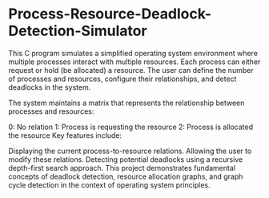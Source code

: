 # Process-Resource-Deadlock-Detection-Simulator
This C program simulates a simplified operating system environment where multiple processes interact with multiple resources. Each process can either request or hold (be allocated) a resource. The user can define the number of processes and resources, configure their relationships, and detect deadlocks in the system.

The system maintains a matrix that represents the relationship between processes and resources:

0: No relation
1: Process is requesting the resource
2: Process is allocated the resource
Key features include:

Displaying the current process-to-resource relations.
Allowing the user to modify these relations.
Detecting potential deadlocks using a recursive depth-first search approach.
This project demonstrates fundamental concepts of deadlock detection, resource allocation graphs, and graph cycle detection in the context of operating system principles.
